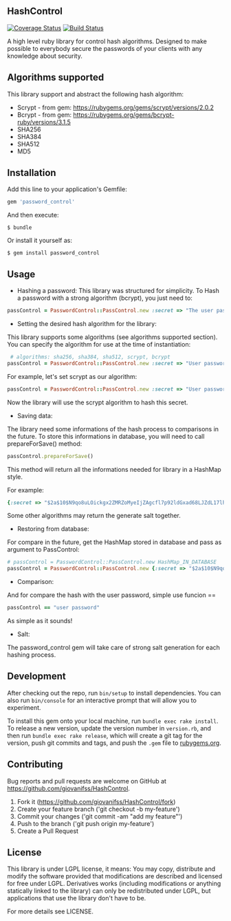 ## HashControl

[![Coverage Status](https://coveralls.io/repos/giovanifss/PasswordControl/badge.svg?branch=master&service=github)](https://coveralls.io/github/giovanifss/PasswordControl?branch=master)
[![Build Status](https://travis-ci.org/giovanifss/PasswordControl.svg)](https://travis-ci.org/giovanifss/PasswordControl)

A high level ruby library for control hash algorithms. Designed to make possible to everybody secure the passwords of your clients with any knowledge about security.

## Algorithms supported

This library support and abstract the following hash algorithm:
- Scrypt - from gem: https://rubygems.org/gems/scrypt/versions/2.0.2
- Bcrypt - from gem: https://rubygems.org/gems/bcrypt-ruby/versions/3.1.5
- SHA256
- SHA384
- SHA512
- MD5

## Installation

Add this line to your application's Gemfile:

```ruby
gem 'password_control'
```

And then execute:

    $ bundle

Or install it yourself as:

    $ gem install password_control

## Usage

- Hashing a password:
This library was structured for simplicity. To Hash a password with a strong algorithm (bcrypt), you just need to:
```ruby
passControl = PasswordControl::PassControl.new :secret => "The user password"
```

- Setting the desired hash algorithm for the library:

This library supports some algorithms (see algorithms supported section). You can specify the algorithm for use at the time of instantiation:

```ruby
 # algorithms: sha256, sha384, sha512, scrypt, bcrypt
passControl = PasswordControl::PassControl.new :secret => "User password", :algorithm => "Your selected algorithm"
```

For example, let's set scrypt as our algorithm:

```ruby
passControl = PasswordControl::PassControl.new :secret => "User password", :algorithm => "scrypt"
```
Now the library will use the scrypt algorithm to hash this secret.

- Saving data:

The library need some informations of the hash process to comparisons in the future. To store this informations in database, you will need to call prepareForSave() method:
```ruby
passControl.prepareForSave()
```

This method will return all the informations needed for library in a HashMap style.

For example:
```ruby
{:secret => "$2a$10$N9qo8uLOickgx2ZMRZoMyeIjZAgcfl7p92ldGxad68LJZdL17lhWy", :algorithm => "bcrypt"}
```

Some other algorithms may return the generate salt together.

- Restoring from database:

For compare in the future, get the HashMap stored in database and pass as argument to PassControl:
```ruby
# passControl = PasswordControl::PassControl.new HashMap_IN_DATABASE
passControl = PasswordControl::PassControl.new {:secret => "$2a$10$N9qo8uLOickgx2ZMRZoMyeIjZAgcfl7p92ldGxad68LJZdL17lhWy", :algorithm => "bcrypt"}
```

- Comparison:

And for compare the hash with the user password, simple use funcion ==
```ruby
passControl == "user password"
```

As simple as it sounds!

- Salt:

The password_control gem will take care of strong salt generation for each hashing process.

## Development

After checking out the repo, run `bin/setup` to install dependencies. You can also run `bin/console` for an interactive prompt that will allow you to experiment.

To install this gem onto your local machine, run `bundle exec rake install`. To release a new version, update the version number in `version.rb`, and then run `bundle exec rake release`, which will create a git tag for the version, push git commits and tags, and push the `.gem` file to [rubygems.org](https://rubygems.org).

## Contributing

Bug reports and pull requests are welcome on GitHub at https://github.com/giovanifss/HashControl.

1. Fork it (https://github.com/giovanifss/HashControl/fork)
2. Create your feature branch  ('git checkout -b my-feature')
3. Commit your changes ('git commit -am "add my feature"')
4. Push to the branch ('git push origin my-feature')
5. Create a Pull Request

## License
This library is under LGPL license, it means:
You may copy, distribute and modify the software provided that modifications are described and licensed for free under LGPL. Derivatives works (including modifications or anything statically linked to the library) can only be redistributed under LGPL, but applications that use the library don't have to be.

For more details see LICENSE.
